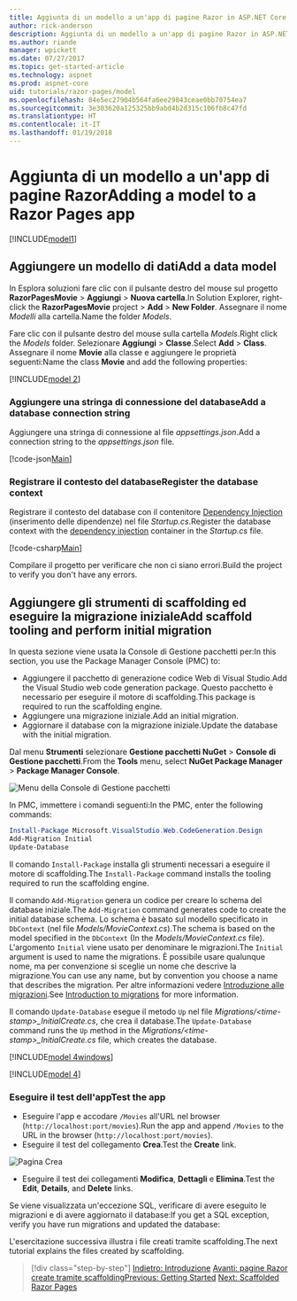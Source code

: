 ```yaml
---
title: Aggiunta di un modello a un'app di pagine Razor in ASP.NET Core
author: rick-anderson
description: Aggiunta di un modello a un'app di pagine Razor in ASP.NET Core
ms.author: riande
manager: wpickett
ms.date: 07/27/2017
ms.topic: get-started-article
ms.technology: aspnet
ms.prod: aspnet-core
uid: tutorials/razor-pages/model
ms.openlocfilehash: 84e5ec27904b564fa6ee29843ceae0bb70754ea7
ms.sourcegitcommit: 3e303620a125325bb9abd4b2d315c106fb8c47fd
ms.translationtype: HT
ms.contentlocale: it-IT
ms.lasthandoff: 01/19/2018
---
```

# <a name="adding-a-model-to-a-razor-pages-app"></a><span data-ttu-id="aa3b0-103">Aggiunta di un modello a un'app di pagine Razor</span><span class="sxs-lookup"><span data-stu-id="aa3b0-103">Adding a model to a Razor Pages app</span></span>

[!INCLUDE[model1](../../includes/RP/model1.md)]

## <a name="add-a-data-model"></a><span data-ttu-id="aa3b0-104">Aggiungere un modello di dati</span><span class="sxs-lookup"><span data-stu-id="aa3b0-104">Add a data model</span></span>

<span data-ttu-id="aa3b0-105">In Esplora soluzioni fare clic con il pulsante destro del mouse sul progetto **RazorPagesMovie** > **Aggiungi** > **Nuova cartella**.</span><span class="sxs-lookup"><span data-stu-id="aa3b0-105">In Solution Explorer, right-click the **RazorPagesMovie** project > **Add** > **New Folder**.</span></span> <span data-ttu-id="aa3b0-106">Assegnare il nome *Modelli* alla cartella.</span><span class="sxs-lookup"><span data-stu-id="aa3b0-106">Name the folder *Models*.</span></span>

<span data-ttu-id="aa3b0-107">Fare clic con il pulsante destro del mouse sulla cartella *Models*.</span><span class="sxs-lookup"><span data-stu-id="aa3b0-107">Right click the *Models* folder.</span></span> <span data-ttu-id="aa3b0-108">Selezionare **Aggiungi** > **Classe**.</span><span class="sxs-lookup"><span data-stu-id="aa3b0-108">Select **Add** > **Class**.</span></span> <span data-ttu-id="aa3b0-109">Assegnare il nome **Movie** alla classe e aggiungere le proprietà seguenti:</span><span class="sxs-lookup"><span data-stu-id="aa3b0-109">Name the class **Movie** and add the following properties:</span></span>

[!INCLUDE[model 2](../../includes/RP/model2.md)]

<a name="cs"></a>
### <a name="add-a-database-connection-string"></a><span data-ttu-id="aa3b0-110">Aggiungere una stringa di connessione del database</span><span class="sxs-lookup"><span data-stu-id="aa3b0-110">Add a database connection string</span></span>

<span data-ttu-id="aa3b0-111">Aggiungere una stringa di connessione al file *appsettings.json*.</span><span class="sxs-lookup"><span data-stu-id="aa3b0-111">Add a connection string to the *appsettings.json* file.</span></span>

[!code-json[Main](../../tutorials/razor-pages/razor-pages-start/sample/RazorPagesMovie/appsettings.json?highlight=8-10)]

<a name="reg"></a>
###  <a name="register-the-database-context"></a><span data-ttu-id="aa3b0-112">Registrare il contesto del database</span><span class="sxs-lookup"><span data-stu-id="aa3b0-112">Register the database context</span></span>

<span data-ttu-id="aa3b0-113">Registrare il contesto del database con il contenitore [Dependency Injection](xref:fundamentals/dependency-injection) (inserimento delle dipendenze) nel file *Startup.cs*.</span><span class="sxs-lookup"><span data-stu-id="aa3b0-113">Register the database context with the [dependency injection](xref:fundamentals/dependency-injection) container in the *Startup.cs* file.</span></span>

[!code-csharp[Main](../../tutorials/razor-pages/razor-pages-start/sample/RazorPagesMovie/Startup.cs?name=snippet_ConfigureServices&highlight=3-5,7-9)]

<span data-ttu-id="aa3b0-114">Compilare il progetto per verificare che non ci siano errori.</span><span class="sxs-lookup"><span data-stu-id="aa3b0-114">Build the project to verify you don't have any errors.</span></span>

<a name="pmc"></a>
## <a name="add-scaffold-tooling-and-perform-initial-migration"></a><span data-ttu-id="aa3b0-115">Aggiungere gli strumenti di scaffolding ed eseguire la migrazione iniziale</span><span class="sxs-lookup"><span data-stu-id="aa3b0-115">Add scaffold tooling and perform initial migration</span></span>

<span data-ttu-id="aa3b0-116">In questa sezione viene usata la Console di Gestione pacchetti per:</span><span class="sxs-lookup"><span data-stu-id="aa3b0-116">In this section, you use the Package Manager Console (PMC) to:</span></span>

* <span data-ttu-id="aa3b0-117">Aggiungere il pacchetto di generazione codice Web di Visual Studio.</span><span class="sxs-lookup"><span data-stu-id="aa3b0-117">Add the Visual Studio web code generation package.</span></span> <span data-ttu-id="aa3b0-118">Questo pacchetto è necessario per eseguire il motore di scaffolding.</span><span class="sxs-lookup"><span data-stu-id="aa3b0-118">This package is required to run the scaffolding engine.</span></span>
* <span data-ttu-id="aa3b0-119">Aggiungere una migrazione iniziale.</span><span class="sxs-lookup"><span data-stu-id="aa3b0-119">Add an initial migration.</span></span>
* <span data-ttu-id="aa3b0-120">Aggiornare il database con la migrazione iniziale.</span><span class="sxs-lookup"><span data-stu-id="aa3b0-120">Update the database with the initial migration.</span></span>

<span data-ttu-id="aa3b0-121">Dal menu **Strumenti** selezionare **Gestione pacchetti NuGet** > **Console di Gestione pacchetti**.</span><span class="sxs-lookup"><span data-stu-id="aa3b0-121">From the **Tools** menu, select **NuGet Package Manager** > **Package Manager Console**.</span></span>

  ![Menu della Console di Gestione pacchetti](../first-mvc-app/adding-model/_static/pmc.png)

<span data-ttu-id="aa3b0-123">In PMC, immettere i comandi seguenti:</span><span class="sxs-lookup"><span data-stu-id="aa3b0-123">In the PMC, enter the following commands:</span></span>

```powershell
Install-Package Microsoft.VisualStudio.Web.CodeGeneration.Design
Add-Migration Initial
Update-Database
```

<span data-ttu-id="aa3b0-124">Il comando `Install-Package` installa gli strumenti necessari a eseguire il motore di scaffolding.</span><span class="sxs-lookup"><span data-stu-id="aa3b0-124">The `Install-Package` command installs the tooling required to run the scaffolding engine.</span></span>

<span data-ttu-id="aa3b0-125">Il comando `Add-Migration` genera un codice per creare lo schema del database iniziale.</span><span class="sxs-lookup"><span data-stu-id="aa3b0-125">The `Add-Migration` command generates code to create the initial database schema.</span></span> <span data-ttu-id="aa3b0-126">Lo schema è basato sul modello specificato in `DbContext` (nel file *Models/MovieContext.cs*).</span><span class="sxs-lookup"><span data-stu-id="aa3b0-126">The schema is based on the model specified in the `DbContext` (In the *Models/MovieContext.cs* file).</span></span> <span data-ttu-id="aa3b0-127">L'argomento `Initial` viene usato per denominare le migrazioni.</span><span class="sxs-lookup"><span data-stu-id="aa3b0-127">The `Initial` argument is used to name the migrations.</span></span> <span data-ttu-id="aa3b0-128">È possibile usare qualunque nome, ma per convenzione si sceglie un nome che descrive la migrazione.</span><span class="sxs-lookup"><span data-stu-id="aa3b0-128">You can use any name, but by convention you choose a name that describes the migration.</span></span> <span data-ttu-id="aa3b0-129">Per altre informazioni vedere [Introduzione alle migrazioni](xref:data/ef-mvc/migrations#introduction-to-migrations).</span><span class="sxs-lookup"><span data-stu-id="aa3b0-129">See [Introduction to migrations](xref:data/ef-mvc/migrations#introduction-to-migrations) for more information.</span></span>

<span data-ttu-id="aa3b0-130">Il comando `Update-Database` esegue il metodo `Up` nel file *Migrations/\<time-stamp>_InitialCreate.cs*, che crea il database.</span><span class="sxs-lookup"><span data-stu-id="aa3b0-130">The `Update-Database` command runs the `Up` method in the *Migrations/\<time-stamp>_InitialCreate.cs* file, which creates the database.</span></span>

[!INCLUDE[model 4windows](../../includes/RP/model4Win.md)]

[!INCLUDE[model 4](../../includes/RP/model4tbl.md)]

<a name="test"></a>
### <a name="test-the-app"></a><span data-ttu-id="aa3b0-131">Eseguire il test dell'app</span><span class="sxs-lookup"><span data-stu-id="aa3b0-131">Test the app</span></span>

* <span data-ttu-id="aa3b0-132">Eseguire l'app e accodare `/Movies` all'URL nel browser (`http://localhost:port/movies`).</span><span class="sxs-lookup"><span data-stu-id="aa3b0-132">Run the app and append `/Movies` to the URL in the browser (`http://localhost:port/movies`).</span></span>
* <span data-ttu-id="aa3b0-133">Eseguire il test del collegamento **Crea**.</span><span class="sxs-lookup"><span data-stu-id="aa3b0-133">Test the **Create** link.</span></span>

 ![Pagina Crea](../../tutorials/razor-pages/model/_static/conan.png)

<a name="scaffold"></a>

* <span data-ttu-id="aa3b0-135">Eseguire il test dei collegamenti **Modifica**, **Dettagli** e **Elimina**.</span><span class="sxs-lookup"><span data-stu-id="aa3b0-135">Test the **Edit**, **Details**, and **Delete** links.</span></span>

<span data-ttu-id="aa3b0-136">Se viene visualizzata un'eccezione SQL, verificare di avere eseguito le migrazioni e di avere aggiornato il database:</span><span class="sxs-lookup"><span data-stu-id="aa3b0-136">If you get a SQL exception, verify you have run migrations and updated the database:</span></span>

<span data-ttu-id="aa3b0-137">L'esercitazione successiva illustra i file creati tramite scaffolding.</span><span class="sxs-lookup"><span data-stu-id="aa3b0-137">The next tutorial explains the files created by scaffolding.</span></span>

>[!div class="step-by-step"]
<span data-ttu-id="aa3b0-138">[Indietro: Introduzione](xref:tutorials/razor-pages/razor-pages-start)
[Avanti: pagine Razor create tramite scaffolding](xref:tutorials/razor-pages/page)</span><span class="sxs-lookup"><span data-stu-id="aa3b0-138">[Previous: Getting Started](xref:tutorials/razor-pages/razor-pages-start)
[Next: Scaffolded Razor Pages](xref:tutorials/razor-pages/page)</span></span>    
